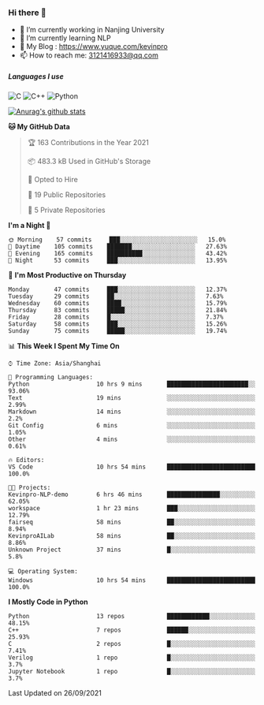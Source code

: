 ### Hi there 👋

- 🔭 I’m currently working in Nanjing University
- 🌱 I’m currently learning NLP
- 👯 My Blog : https://www.yuque.com/kevinpro
- 📫 How to reach me: 3121416933@qq.com

##### Languages I use
![C](https://img.shields.io/badge/-C-000000?style=flat&logo=c)
![C++](https://img.shields.io/badge/-C++-000000?style=flat&logo=c%2B%2B)
![Python](https://img.shields.io/badge/-Python-000000?style=flat&logo=python)

[![Anurag's github stats](https://github-readme-stats.vercel.app/api?username=Ricardokevins)](https://github.com/anuraghazra/github-readme-stats)

<!--START_SECTION:waka-->
**🐱 My GitHub Data** 

> 🏆 163 Contributions in the Year 2021
 > 
> 📦 483.3 kB Used in GitHub's Storage 
 > 
> 💼 Opted to Hire
 > 
> 📜 19 Public Repositories 
 > 
> 🔑 5 Private Repositories  
 > 
**I'm a Night 🦉** 

```text
🌞 Morning    57 commits     ███░░░░░░░░░░░░░░░░░░░░░░   15.0% 
🌆 Daytime    105 commits    ███████░░░░░░░░░░░░░░░░░░   27.63% 
🌃 Evening    165 commits    ██████████░░░░░░░░░░░░░░░   43.42% 
🌙 Night      53 commits     ███░░░░░░░░░░░░░░░░░░░░░░   13.95%

```
📅 **I'm Most Productive on Thursday** 

```text
Monday       47 commits     ███░░░░░░░░░░░░░░░░░░░░░░   12.37% 
Tuesday      29 commits     ██░░░░░░░░░░░░░░░░░░░░░░░   7.63% 
Wednesday    60 commits     ████░░░░░░░░░░░░░░░░░░░░░   15.79% 
Thursday     83 commits     █████░░░░░░░░░░░░░░░░░░░░   21.84% 
Friday       28 commits     █░░░░░░░░░░░░░░░░░░░░░░░░   7.37% 
Saturday     58 commits     ███░░░░░░░░░░░░░░░░░░░░░░   15.26% 
Sunday       75 commits     █████░░░░░░░░░░░░░░░░░░░░   19.74%

```


📊 **This Week I Spent My Time On** 

```text
⌚︎ Time Zone: Asia/Shanghai

💬 Programming Languages: 
Python                   10 hrs 9 mins       ███████████████████████░░   93.06% 
Text                     19 mins             ░░░░░░░░░░░░░░░░░░░░░░░░░   2.99% 
Markdown                 14 mins             ░░░░░░░░░░░░░░░░░░░░░░░░░   2.2% 
Git Config               6 mins              ░░░░░░░░░░░░░░░░░░░░░░░░░   1.05% 
Other                    4 mins              ░░░░░░░░░░░░░░░░░░░░░░░░░   0.61%

🔥 Editors: 
VS Code                  10 hrs 54 mins      █████████████████████████   100.0%

🐱‍💻 Projects: 
Kevinpro-NLP-demo        6 hrs 46 mins       ███████████████░░░░░░░░░░   62.05% 
workspace                1 hr 23 mins        ███░░░░░░░░░░░░░░░░░░░░░░   12.79% 
fairseq                  58 mins             ██░░░░░░░░░░░░░░░░░░░░░░░   8.94% 
KevinproAILab            58 mins             ██░░░░░░░░░░░░░░░░░░░░░░░   8.86% 
Unknown Project          37 mins             █░░░░░░░░░░░░░░░░░░░░░░░░   5.8%

💻 Operating System: 
Windows                  10 hrs 54 mins      █████████████████████████   100.0%

```

**I Mostly Code in Python** 

```text
Python                   13 repos            ████████████░░░░░░░░░░░░░   48.15% 
C++                      7 repos             ██████░░░░░░░░░░░░░░░░░░░   25.93% 
C                        2 repos             █░░░░░░░░░░░░░░░░░░░░░░░░   7.41% 
Verilog                  1 repo              █░░░░░░░░░░░░░░░░░░░░░░░░   3.7% 
Jupyter Notebook         1 repo              █░░░░░░░░░░░░░░░░░░░░░░░░   3.7%

```



 Last Updated on 26/09/2021
<!--END_SECTION:waka-->
